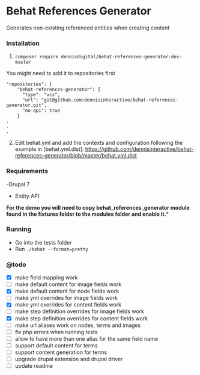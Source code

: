 # Behat References Generator
Generates non-existing referenced entities when creating content

### Installation
1. `composer require dennisdigital/behat-references-generator:dev-master`

You might need to add it to repositories first
```
"repositories": {
    "behat-references-generator": {
      "type": "vcs",
      "url": "git@github.com:dennisinteractive/behat-references-generator.git",
      "no-api": true
    }
.
.
.
```

2. Edit behat.yml and add the contexts and configuration following the example in [behat.yml.dist]: https://github.com/dennisinteractive/behat-references-generator/blob/master/behat.yml.dist


### Requirements
-Drupal 7
  - Entity API

**For the demo you will need to copy behat_references_generator module found in 
the fixtures folder to the modules folder and enable it.***

### Running
- Go into the tests folder
- Run `./behat --format=pretty`

### @todo
- [x] make field mapping work
- [ ] make default content for image fields work
- [x] make default content for node fields work
- [ ] make yml overrides for image fields work
- [x] make yml overrides for content fields work
- [ ] make step definition overrides for image fields work
- [x] make step definition overrides for content fields work
- [ ] make url aliases work on nodes, terms and images
- [ ] fix php errors when running tests
- [ ] allow to have more than one alias for the same field name
- [ ] support default content for terms
- [ ] support content generation for terms
- [ ] upgrade drupal extension and drupal driver
- [ ] update readme
